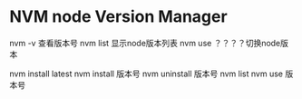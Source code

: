 # NVM node Version Manager

nvm -v 查看版本号
nvm list 显示node版本列表
nvm use ？？？？切换node版本

nvm install latest
nvm install 版本号
nvm uninstall 版本号
nvm list
nvm use 版本号